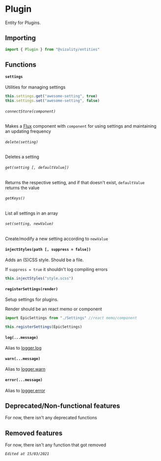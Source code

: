 # Plugin

Entity for Plugins.



## Importing

```js
import { Plugin } from "@vizality/entities"
```



## Functions

#### `settings`

Utilities for managing settings

```js
this.settings.get("awesome-setting", true) 
this.settings.set("awesome-setting", false)
```



###### `connectStore(component)`

Makes a [Flux](../modules/webpack/Flux.md) component with `component` for using settings and maintaining an updating frequency

###### `delete(setting)`

Deletes a setting

###### `get(setting [, defaultValue])`

Returns the respective setting, and if that doesn't exist, `defaultValue` returns the value

###### `getKeys()`

List all settings in an array

###### `set(setting, newValue)`

Create/modify a new setting according to `newValue`

#### `injectStyles(path [, suppress = false])`

Adds an (S)CSS style. Should be a file.

If `suppress = true` it shouldn't log compiling errors

```js
this.injectStyles("style.scss")
```

#### `registerSettings(render)`

Setup settings for plugins.

Render should be an react memo or component

```js
import EpicSettings from "./Settings" //react memo/component

this.registerSettings(EpicSettings)
```

#### `log(...message)`

Alias to [logger.log](../modules/util/Logger.md#logoptions)

#### `warn(...message)`

Alias to [logger.warn](../modules/util/Logger.md#warnoptions)

#### `error(...message)`

Alias to [logger.error](../modules/util/Logger.md#erroroptions)



## Deprecated/Non-functional features

For now, there isn't any deprecated functions



## Removed features

For now, there isn't any function that got removed



*`Edited at 15/03/2021`*

